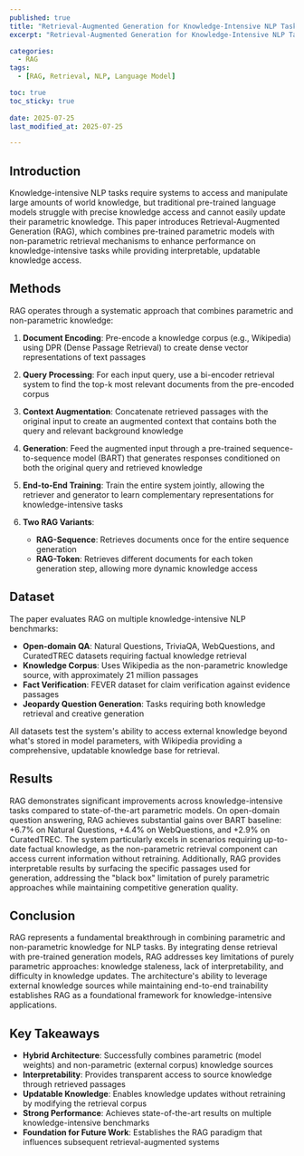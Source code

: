```yaml
---
published: true
title: "Retrieval-Augmented Generation for Knowledge-Intensive NLP Tasks"
excerpt: "Retrieval-Augmented Generation for Knowledge-Intensive NLP Tasks 논문 요약"

categories:
  - RAG
tags:
  - [RAG, Retrieval, NLP, Language Model]

toc: true
toc_sticky: true
 
date: 2025-07-25
last_modified_at: 2025-07-25

---
```


## Introduction

Knowledge-intensive NLP tasks require systems to access and manipulate large amounts of world knowledge, but traditional pre-trained language models struggle with precise knowledge access and cannot easily update their parametric knowledge. This paper introduces Retrieval-Augmented Generation (RAG), which combines pre-trained parametric models with non-parametric retrieval mechanisms to enhance performance on knowledge-intensive tasks while providing interpretable, updatable knowledge access.

## Methods

RAG operates through a systematic approach that combines parametric and non-parametric knowledge:

1. **Document Encoding**: Pre-encode a knowledge corpus (e.g., Wikipedia) using DPR (Dense Passage Retrieval) to create dense vector representations of text passages

2. **Query Processing**: For each input query, use a bi-encoder retrieval system to find the top-k most relevant documents from the pre-encoded corpus

3. **Context Augmentation**: Concatenate retrieved passages with the original input to create an augmented context that contains both the query and relevant background knowledge

4. **Generation**: Feed the augmented input through a pre-trained sequence-to-sequence model (BART) that generates responses conditioned on both the original query and retrieved knowledge

5. **End-to-End Training**: Train the entire system jointly, allowing the retriever and generator to learn complementary representations for knowledge-intensive tasks

6. **Two RAG Variants**:
   - **RAG-Sequence**: Retrieves documents once for the entire sequence generation
   - **RAG-Token**: Retrieves different documents for each token generation step, allowing more dynamic knowledge access

## Dataset

The paper evaluates RAG on multiple knowledge-intensive NLP benchmarks:

- **Open-domain QA**: Natural Questions, TriviaQA, WebQuestions, and CuratedTREC datasets requiring factual knowledge retrieval
- **Knowledge Corpus**: Uses Wikipedia as the non-parametric knowledge source, with approximately 21 million passages
- **Fact Verification**: FEVER dataset for claim verification against evidence passages  
- **Jeopardy Question Generation**: Tasks requiring both knowledge retrieval and creative generation

All datasets test the system's ability to access external knowledge beyond what's stored in model parameters, with Wikipedia providing a comprehensive, updatable knowledge base for retrieval.





## Results

RAG demonstrates significant improvements across knowledge-intensive tasks compared to state-of-the-art parametric models. On open-domain question answering, RAG achieves substantial gains over BART baseline: +6.7% on Natural Questions, +4.4% on WebQuestions, and +2.9% on CuratedTREC. The system particularly excels in scenarios requiring up-to-date factual knowledge, as the non-parametric retrieval component can access current information without retraining. Additionally, RAG provides interpretable results by surfacing the specific passages used for generation, addressing the "black box" limitation of purely parametric approaches while maintaining competitive generation quality.

## Conclusion

RAG represents a fundamental breakthrough in combining parametric and non-parametric knowledge for NLP tasks. By integrating dense retrieval with pre-trained generation models, RAG addresses key limitations of purely parametric approaches: knowledge staleness, lack of interpretability, and difficulty in knowledge updates. The architecture's ability to leverage external knowledge sources while maintaining end-to-end trainability establishes RAG as a foundational framework for knowledge-intensive applications.

## Key Takeaways

- **Hybrid Architecture**: Successfully combines parametric (model weights) and non-parametric (external corpus) knowledge sources
- **Interpretability**: Provides transparent access to source knowledge through retrieved passages
- **Updatable Knowledge**: Enables knowledge updates without retraining by modifying the retrieval corpus
- **Strong Performance**: Achieves state-of-the-art results on multiple knowledge-intensive benchmarks
- **Foundation for Future Work**: Establishes the RAG paradigm that influences subsequent retrieval-augmented systems
